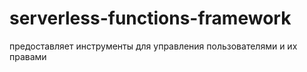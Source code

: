 # serverless-functions-framework
предоставляет инструменты для управления пользователями и их правами
